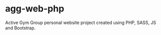 # agg-web-php
Active Gym Group personal website project created using PHP, SASS, JS and Bootstrap. 
